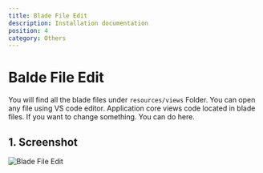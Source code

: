 ```yaml
---
title: Blade File Edit
description: Installation documentation
position: 4
category: Others
---
```


<!--more-->

# Balde File Edit

You will find all the blade files under `resources/views` Folder. You can open any file using VS code editor.
Application core views code located in blade files. If you want to change something. You can do here.

## 1. Screenshot

![Blade File Edit](/docs/blade.png)
